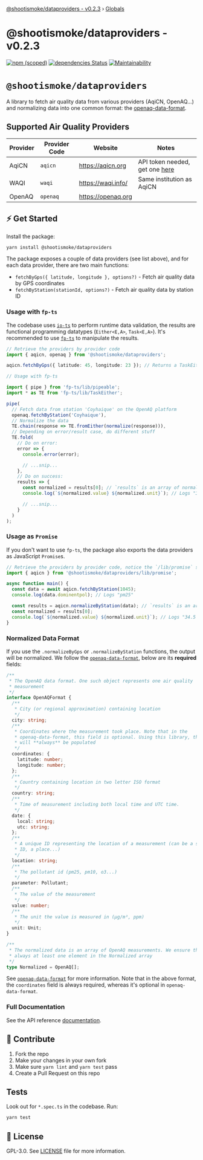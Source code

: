 [@shootismoke/dataproviders - v0.2.3](README.md) › [Globals](globals.md)

# @shootismoke/dataproviders - v0.2.3

[![npm (scoped)](https://img.shields.io/npm/v/@shootismoke/dataproviders.svg)](https://www.npmjs.com/package/@shootismoke/dataproviders)
[![dependencies Status](https://david-dm.org/shootismoke/common/status.svg?path=packages/dataproviders)](https://david-dm.org/shootismoke/common?path=packages/dataproviders)
[![Maintainability](https://api.codeclimate.com/v1/badges/2d517984b9b528fcd3cd/maintainability)](https://codeclimate.com/github/shootismoke/common/maintainability)

# `@shootismoke/dataproviders`

A library to fetch air quality data from various providers (AqiCN, OpenAQ...) and normalizing data into one common format: the [openaq-data-format](#normalized-data-format).

## Supported Air Quality Providers

| Provider | Provider Code | Website            | Notes                                                                   |
| -------- | ------------- | ------------------ | ----------------------------------------------------------------------- |
| AqiCN    | `aqicn`       | https://aqicn.org  | API token needed, get one [here](https://aqicn.org/data-platform/token) |
| WAQI     | `waqi`        | https://waqi.info/ | Same institution as AqiCN                                               |
| OpenAQ   | `openaq`      | https://openaq.org |                                                                         |

## ⚡ Get Started

Install the package:

```bash
yarn install @shootismoke/dataproviders
```

The package exposes a couple of data providers (see list above), and for each data provider, there are two main functions:

- `fetchByGps({ latitude, longitude }, options?)` - Fetch air quality data by GPS coordinates
- `fetchByStation(stationId, options?)` - Fetch air quality data by station ID

### Usage with `fp-ts`

The codebase uses [`io-ts`](https://github.com/gcanti/io-ts) to perform runtime data validation, the results are functional programming datatypes (`Either<E,A>`, `Task<E,A>`). It's recommended to use [`fp-ts`](https://github.com/gcanti/fp-ts) to manipulate the results.

```typescript
// Retrieve the providers by provider code
import { aqicn, openaq } from '@shootismoke/dataproviders';

aqicn.fetchByGps({ latitude: 45, longitude: 23 }); // Returns a TaskEither<Error, AqicnData>

// Usage with fp-ts

import { pipe } from 'fp-ts/lib/pipeable';
import * as TE from 'fp-ts/lib/TaskEither';

pipe(
  // Fetch data from station 'Coyhaique' on the OpenAQ platform
  openaq.fetchByStation('Coyhaique'),
  // Normalize the data
  TE.chain(response => TE.fromEither(normalize(response))),
  // Depending on error/result case, do different stuff
  TE.fold(
    // Do on error:
    error => {
      console.error(error);

      // ...snip...
    },
    // Do on success:
    results => {
      const normalized = results[0]; // `results` is an array of normalized OpenAQ objects
      console.log(`${normalized.value} ${normalized.unit}`); // Logs "34.5 µg/m³"

      // ...snip...
    }
  )
);
```

### Usage as `Promise`

If you don't want to use `fp-ts`, the package also exports the data providers as JavaScript `Promise`s.

```typescript
// Retrieve the providers by provider code, notice the `/lib/promise` subpath here!
import { aqicn } from '@shootismoke/dataproviders/lib/promise';

async function main() {
  const data = await aqicn.fetchByStation(1045);
  console.log(data.dominentpol); // Logs "pm25"

  const results = aqicn.normalizeByStation(data); // `results` is an array of normalized OpenAQ objects
  const normalized = results[0];
  console.log(`${normalized.value} ${normalized.unit}`); // Logs "34.5 µg/m³"
}
```

### Normalized Data Format

If you use the `.normalizeByGps` or `.normalizeByStation` functions, the output will be normalized. We follow the [`openaq-data-format`](https://github.com/openaq/openaq-data-format), below are its **required** fields:

```typescript
/**
 * The OpenAQ data format. One such object represents one air quality
 * measurement
 */
interface OpenAQFormat {
  /**
   * City (or regional approximation) containing location
   */
  city: string;
  /**
   * Coordinates where the measurement took place. Note that in the
   * openaq-data-format, this field is optional. Using this library, this field
   * will **always** be populated
   */
  coordinates: {
    latitude: number;
    longitude: number;
  };
  /**
   * Country containing location in two letter ISO format
   */
  country: string;
  /**
   * Time of measurement including both local time and UTC time.
   */
  date: {
    local: string;
    utc: string;
  };
  /**
   * A unique ID representing the location of a measurement (can be a station
   * ID, a place...)
   */
  location: string;
  /**
   * The pollutant id (pm25, pm10, o3...)
   */
  parameter: Pollutant;
  /**
   * The value of the measurement
   */
  value: number;
  /**
   * The unit the value is measured in (µg/m³, ppm)
   */
  unit: Unit;
}

/**
 * The normalized data is an array of OpenAQ measurements. We ensure there is
 * always at least one element in the Normalized array
 */
type Normalized = OpenAQ[];
```

See [`openaq-data-format`](https://github.com/openaq/openaq-data-format) for more information. Note that in the above format, the `coordinates` field is always required, whereas it's optional in `openaq-data-format`.

### Full Documentation

See the API reference [documentation](./docs/globals.md).

## :raising_hand: Contribute

1. Fork the repo
2. Make your changes in your own fork
3. Make sure `yarn lint` and `yarn test` pass
4. Create a Pull Request on this repo

## Tests

Look out for `*.spec.ts` in the codebase. Run:

```bash
yarn test
```

## :newspaper: License

GPL-3.0. See [LICENSE](./LICENSE) file for more information.

